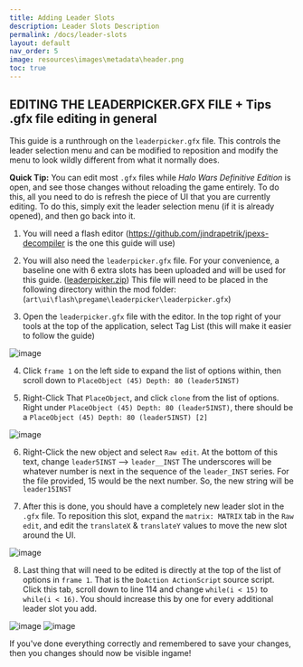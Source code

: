```yaml
---
title: Adding Leader Slots
description: Leader Slots Description
permalink: /docs/leader-slots
layout: default
nav_order: 5
image: resources\images\metadata\header.png
toc: true
---
```



## **EDITING THE LEADERPICKER.GFX FILE + Tips .gfx file editing in general**

This guide is a runthrough on the `leaderpicker.gfx` file. This controls the leader selection menu and can be modified to reposition and modify the menu to look wildly different from what it normally does.

**Quick Tip:** You can edit most `.gfx` files while *Halo Wars Definitive Edition* is open, and see those changes without reloading the game entirely. To do this, all you need to do is refresh the piece of UI that you are currently editing.  To do this, simply exit the leader selection menu (if it is already opened), and then go back into it.

1. You will need a flash editor (https://github.com/jindrapetrik/jpexs-decompiler is the one this guide will use)

2. You will also need the `leaderpicker.gfx` file. For your convenience, a baseline one with 6 extra slots has been uploaded and will be used for this guide. ([leaderpicker.zip](https://github.com/HaloWarsModding/HaloWarsModding.github.io/files/14397490/leaderpicker.zip)) This file will need to be placed in the following directory within the mod folder: (`art\ui\flash\pregame\leaderpicker\leaderpicker.gfx`)
 
3. Open the `leaderpicker.gfx` file with the editor. In the top right of your tools at the top of the application, select Tag List (this will make it easier to follow the guide)

![image](https://i.imgur.com/Elgr0gb.png)

4. Click `frame 1` on the left side to expand the list of options within, then scroll down to `PlaceObject (45) Depth: 80 (leader5INST)`

5. Right-Click That `PlaceObject`, and click `clone` from the list of options.  Right under `PlaceObject (45) Depth: 80 (leader5INST)`, there should be a `PlaceObject (45) Depth: 80 (leader5INST) [2]`

![image](https://i.imgur.com/2EFW7qj.png)

6. Right-Click the new object and select `Raw edit`.  At the bottom of this text, change `leader5INST` --> `leader__INST`
The underscores will be whatever number is next in the sequence of the `leader_INST` series. For the file provided, 15 would be the next number.  So, the new string will be `leader15INST`


7. After this is done, you should have a completely new leader slot in the `.gfx` file. To reposition this slot, expand the `matrix: MATRIX` tab in the `Raw edit`, and edit the `translateX` & `translateY` values to move the new slot around the UI.

![image](https://i.imgur.com/EfftUED.png)

8. Last thing that will need to be edited is directly at the top of the list of options in `frame 1`. That is the `DoAction ActionScript` source script.  Click this tab, scroll down to line 114 and change `while(i < 15)` to `while(i < 16)`.  You should increase this by one for every additional leader slot you add.

![image](https://i.imgur.com/w9St4uC.png)
![image](https://i.imgur.com/146BXaQ.png)

If you've done everything correctly and remembered to save your changes, then you changes should now be visible ingame!
